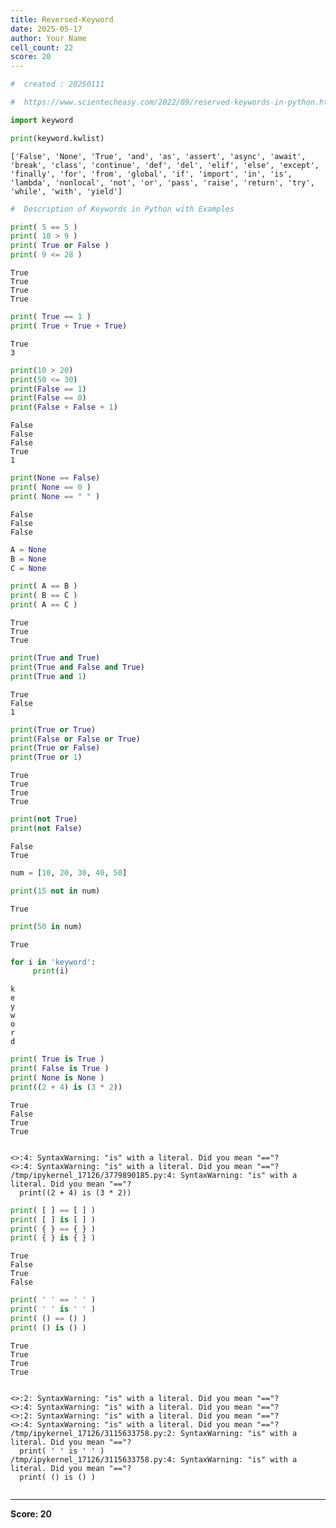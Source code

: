 ```yaml
---
title: Reversed-Keyword
date: 2025-05-17
author: Your Name
cell_count: 22
score: 20
---
```


```python
#  created : 20250111
```


```python
#  https://www.scientecheasy.com/2022/09/reserved-keywords-in-python.html/
```


```python
import keyword

```


```python
print(keyword.kwlist)
```

    ['False', 'None', 'True', 'and', 'as', 'assert', 'async', 'await', 'break', 'class', 'continue', 'def', 'del', 'elif', 'else', 'except', 'finally', 'for', 'from', 'global', 'if', 'import', 'in', 'is', 'lambda', 'nonlocal', 'not', 'or', 'pass', 'raise', 'return', 'try', 'while', 'with', 'yield']



```python
#  Description of Keywords in Python with Examples

```


```python
print( 5 == 5 )
print( 10 > 9 )
print( True or False )
print( 9 <= 28 )
```

    True
    True
    True
    True



```python
print( True == 1 )
print( True + True + True)
```

    True
    3



```python
print(10 > 20)
print(50 <= 30)
print(False == 1)
print(False == 0)
print(False + False + 1) 
```

    False
    False
    False
    True
    1



```python
print(None == False)
print( None == 0 )
print( None == " " )
```

    False
    False
    False



```python
A = None
B = None
C = None
```


```python
print( A == B )
print( B == C )
print( A == C )
```

    True
    True
    True



```python
print(True and True)
print(True and False and True)
print(True and 1)
```

    True
    False
    1



```python
print(True or True)
print(False or False or True)
print(True or False)
print(True or 1)
```

    True
    True
    True
    True



```python
print(not True)
print(not False)
```

    False
    True



```python
num = [10, 20, 30, 40, 50]
```


```python
print(15 not in num)
```

    True



```python
print(50 in num)
```

    True



```python
for i in 'keyword':
     print(i)
```

    k
    e
    y
    w
    o
    r
    d



```python
print( True is True )
print( False is True )
print( None is None )
print((2 + 4) is (3 * 2))
```

    True
    False
    True
    True


    <>:4: SyntaxWarning: "is" with a literal. Did you mean "=="?
    <>:4: SyntaxWarning: "is" with a literal. Did you mean "=="?
    /tmp/ipykernel_17126/3779890185.py:4: SyntaxWarning: "is" with a literal. Did you mean "=="?
      print((2 + 4) is (3 * 2))



```python
print( [ ] == [ ] )
print( [ ] is [ ] )  
print( { } == { } )
print( { } is { } )
```

    True
    False
    True
    False



```python
print( ' ' == ' ' )
print( ' ' is ' ' )
print( () == () )
print( () is () )
```

    True
    True
    True
    True


    <>:2: SyntaxWarning: "is" with a literal. Did you mean "=="?
    <>:4: SyntaxWarning: "is" with a literal. Did you mean "=="?
    <>:2: SyntaxWarning: "is" with a literal. Did you mean "=="?
    <>:4: SyntaxWarning: "is" with a literal. Did you mean "=="?
    /tmp/ipykernel_17126/3115633758.py:2: SyntaxWarning: "is" with a literal. Did you mean "=="?
      print( ' ' is ' ' )
    /tmp/ipykernel_17126/3115633758.py:4: SyntaxWarning: "is" with a literal. Did you mean "=="?
      print( () is () )



```python

```


---
**Score: 20**